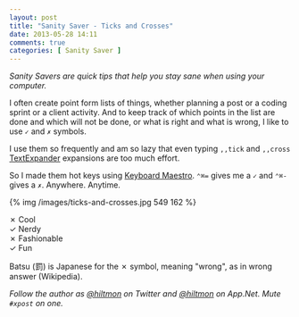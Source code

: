 ```yaml
---
layout: post
title: "Sanity Saver - Ticks and Crosses"
date: 2013-05-28 14:11
comments: true
categories: [ Sanity Saver ]
---
```


*Sanity Savers are quick tips that help you stay sane when using your computer.*

I often create point form lists of things, whether planning a post or a coding sprint or a client activity. And to keep track of which points in the list are done and which will not be done, or what is right and what is wrong, I like to use `✓` and `✗` symbols.

I use them so frequently and am so lazy that even typing `,,tick` and `,,cross` [TextExpander](http://click.linksynergy.com/fs-bin/stat?id=V41G*FiMqjc&offerid=146261&type=3&subid=0&tmpid=1826&RD_PARM1=https%253A%252F%252Fitunes.apple.com%252Fus%252Fapp%252Ftextexpander-for-mac%252Fid405274824%253Fmt%253D12%2526uo%253D4%2526partnerId%253D30) expansions are too much effort.

So I made them hot keys using [Keyboard Maestro](http://www.keyboardmaestro.com/main/). `⌃⌘=` gives me a `✓` and `⌃⌘-` gives a `✗`. Anywhere. Anytime.

{% img /images/ticks-and-crosses.jpg 549 162 %}

✗ Cool  
✓ Nerdy  
✗ Fashionable  
✓ Fun

<span class="light">Batsu (罰) is Japanese for the ✗ symbol, meaning "wrong", as in wrong answer (Wikipedia).</span>

*Follow the author as [@hiltmon](http://twitter.com/hiltmon) on Twitter and [@hiltmon](http://alpha.app.net/hiltmon) on App.Net. Mute `#xpost` on one.*